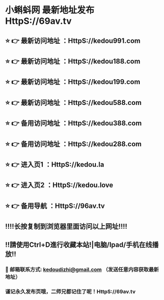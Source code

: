 # 小蝌蚪网 最新地址发布 HttpS://69av.tv
## ⭐️ 👉 最新访问地址 ：HttpS://kedou991.com
## ⭐️ 👉 最新访问地址 ：HttpS://kedou188.com
## ⭐️ 👉 最新访问地址 ：HttpS://kedou199.com
## ⭐️ 👉 最新访问地址 ：HttpS://kedou588.com
## ⭐️ 👉 备用访问地址 ：HttpS://kedou388.com
## ⭐️ 👉 备用访问地址 ：HttpS://kedou288.com
## ⭐️ 👉 进入页1 ：HttpS://kedou.la
## ⭐️ 👉 进入页2 ：HttpS://kedou.love
## ⭐️ 👉 备用导航 ：HttpS://96av.tv
## ‼️‼️长按复制到浏览器里面访问以上网址‼️‼️
## ‼️請使用Ctrl+D進行收藏本站!|电脑/Ipad/手机在线播放‼️
### 📧 邮箱联系方式: kedoudizhi@gmail.com （发送任意内容获取最新地址）
### 谨记永久发布页哦，二师兄都记住了呢！HttpS://69av.tv
